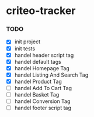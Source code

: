 # criteo-tracker
### TODO
- [x] init project
- [x] init tests
- [x] handel header script tag
- [x] handel default tags
- [x] handel Homepage Tag
- [x] handel Listing And Search Tag
- [x] handel Product Tag
- [ ] handel Add To Cart Tag
- [ ] handel Basket Tag 
- [ ] handel Conversion Tag
- [ ] handel footer script tag